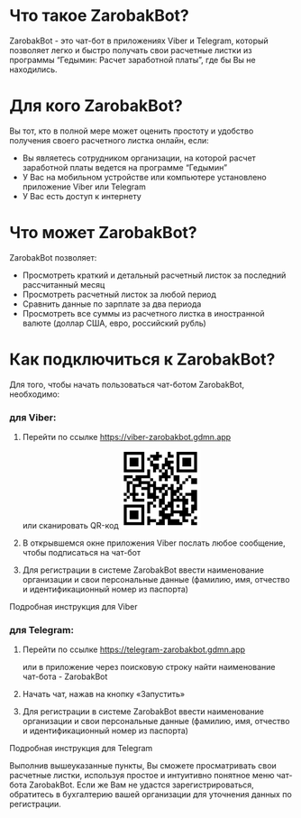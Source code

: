 # Что такое ZarobakBot?
ZarobakBot - это чат-бот в приложениях Viber и Telegram, который позволяет легко и быстро получать свои расчетные листки из программы “Гедымин: Расчет заработной платы”, где бы Вы не находились.

# Для кого ZarobakBot?
Вы тот, кто в полной мере может оценить простоту и удобство получения своего расчетного листка онлайн, если:
- Вы являетесь сотрудником организации, на которой расчет заработной платы ведется на программе “Гедымин”
- У Вас на мобильном устройстве или компьютере установлено приложение Viber или Telegram
- У Вас есть доступ к интернету

# Что может ZarobakBot?
ZarobakBot позволяет:
- Просмотреть краткий  и детальный расчетный листок за последний рассчитанный месяц
- Просмотреть расчетный листок за любой период
- Сравнить данные по зарплате за два периода
- Просмотреть все суммы из расчетного листка в иностранной валюте (доллар США, евро, российский рубль)
# Как подключиться к ZarobakBot?
Для того, чтобы начать пользоваться чат-ботом ZarobakBot, необходимо:
### для Viber:
1. Перейти по ссылке https://viber-zarobakbot.gdmn.app

   или сканировать QR-код ![для Viber](img/viber/ZarobakBot_QRCode_Viber.png)
2. В открывшемся окне приложения Viber послать любое сообщение, чтобы подписаться на чат-бот
3. Для регистрации в системе ZarobakBot ввести наименование организации и свои персональные данные (фамилию, имя, отчество и идентификационный номер из паспорта)

Подробная инструкция для Viber

### для Telegram:
1. Перейти по ссылке https://telegram-zarobakbot.gdmn.app

   или в приложение через поисковую строку найти наименование чат-бота - ZarobakBot
2. Начать чат, нажав на кнопку «Запустить»
3. Для регистрации в системе ZarobakBot ввести наименование организации и свои персональные данные (фамилию, имя, отчество и идентификационный номер из паспорта)

Подробная инструкция для Telegram

Выполнив вышеуказанные пункты, Вы сможете просматривать свои расчетные листки, используя простое и интуитивно понятное меню чат-бота ZarobakBot. Если же Вам не удастся зарегистрироваться, обратитесь в бухгалтерию вашей организации для уточнения данных по регистрации.